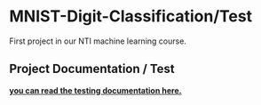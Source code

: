 # MNIST-Digit-Classification/Test

First project in our NTI machine learning course.

## Project Documentation / Test
[**you can read the testing documentation here.**](https://docs.google.com/document/d/1a_V8mmFrO6M8F7OgBY6GuHbBnTDnT0koJcM1aHeYz84/edit?usp=sharing)
